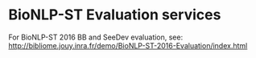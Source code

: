 # BioNLP-ST Evaluation services

For BioNLP-ST 2016 BB and SeeDev evaluation, see: http://bibliome.jouy.inra.fr/demo/BioNLP-ST-2016-Evaluation/index.html
